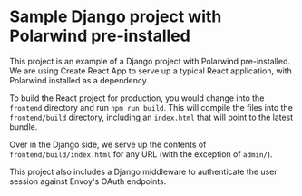 # Sample Django project with Polarwind pre-installed

This project is an example of a Django project with Polarwind pre-installed. We are using
Create React App to serve up a typical React application, with Polarwind installed as a
dependency.

To build the React project for production, you would change into the `frontend` directory
and run `npm run build`. This will compile the files into the `frontend/build` directory,
including an `index.html` that will point to the latest bundle.

Over in the Django side, we serve up the contents of `frontend/build/index.html` for any
URL (with the exception of `admin/`).

This project also includes a Django middleware to authenticate the user session against
Envoy's OAuth endpoints.
